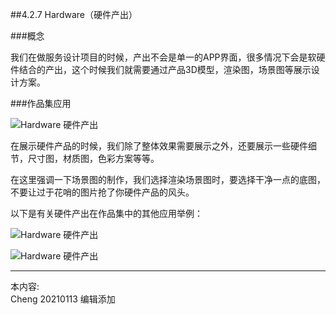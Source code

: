 
##4.2.7 Hardware（硬件产出）

###概念

我们在做服务设计项目的时候，产出不会是单一的APP界面，很多情况下会是软硬件结合的产出，这个时候我们就需要通过产品3D模型，渲染图，场景图等展示设计方案。


###作品集应用

![ Hardware 硬件产出 ](http://kitpic.makebi.net/2021/social_12.jpg)

在展示硬件产品的时候，我们除了整体效果需要展示之外，还要展示一些硬件细节，尺寸图，材质图，色彩方案等等。

在这里强调一下场景图的制作，我们选择渲染场景图时，要选择干净一点的底图，不要让过于花哨的图片抢了你硬件产品的风头。

以下是有关硬件产出在作品集中的其他应用举例： 

![ Hardware 硬件产出 ](http://kitpic.makebi.net/2021/social_13.jpg) 

![ Hardware 硬件产出 ](http://kitpic.makebi.net/2021/social_14.jpg) 


---
本内容:  
Cheng 20210113 编辑添加

